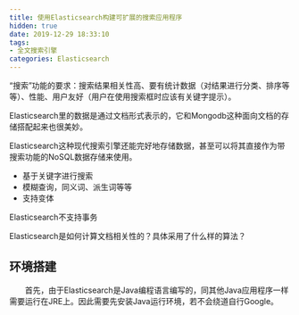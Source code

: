 ```yaml
---
title: 使用Elasticsearch构建可扩展的搜索应用程序
hidden: true
date: 2019-12-29 18:33:10
tags:
- 全文搜索引擎
categories: Elasticsearch
---
```


<!-- 底层：Lucene(高性能搜索引擎包)，Lucene采用“倒排索引”对搜索过程进行优化。 -->

<!-- 为了提高搜索的性能和相关性，随着时间推移需要越来越多的磁盘空间来存储索引，从而导致建立索引和搜索过程变慢。因此，对Elasticsearch进行性能调优迫在眉睫。 -->

“搜索”功能的要求：搜索结果相关性高、要有统计数据（对结果进行分类、排序等等）、性能、用户友好（用户在使用搜索框时应该有关键字提示）。

Elasticsearch里的数据是通过文档形式表示的，它和Mongodb这种面向文档的存储搭配起来也很美妙。

Elasticsearch这种现代搜索引擎还能完好地存储数据，甚至可以将其直接作为带搜索功能的NoSQL数据存储来使用。

+ 基于关键字进行搜索
+ 模糊查询，同义词、派生词等等
+ 支持变体



Elasticsearch不支持事务

Elasticsearch是如何计算文档相关性的？具体采用了什么样的算法？





## 环境搭建

&emsp;&emsp;首先，由于Elasticsearch是Java编程语言编写的，同其他Java应用程序一样需要运行在JRE上。因此需要先安装Java运行环境，若不会绕道自行Google。